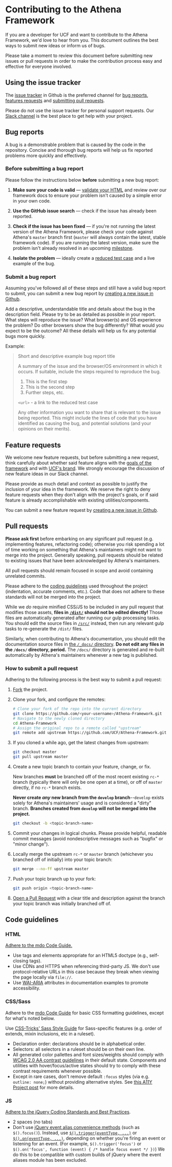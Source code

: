 # Contributing to the Athena Framework

If you are a developer for UCF and want to contribute to the Athena Framework, we'd love to hear from you.  This document outlines the best ways to submit new ideas or inform us of bugs.

Please take a moment to review this document before submitting new issues or pull requests in order to make the contribution process easy and effective for everyone involved.


## Using the issue tracker

The [issue tracker](https://github.com/UCF/Athena-Framework/issues) in Github is the preferred channel for [bug reports](#bug-reports), [features requests](#feature-requests) and [submitting pull requests](#pull-requests).

Please do not use the issue tracker for personal support requests.  Our [Slack channel](https://ucf-wp.slack.com/messages/prj-athena-framework/) is the best place to get help with your project.


## Bug reports

A bug is a demonstrable problem that is caused by the code in the repository. Concise and thorough bug reports will help us fix reported problems more quickly and effectively.

### Before submitting a bug report
Please follow the instructions below **before** submitting a new bug report:

1. **Make sure your code is valid** &mdash; [validate your HTML](https://html5.validator.nu/) and review over our framework docs to ensure your problem isn't caused by a simple error in your own code.

2. **Use the GitHub issue search** &mdash; check if the issue has already been reported.

3. **Check if the issue has been fixed** &mdash; if you're not running the latest version of the Athena Framework, please check your code against Athena's `master` branch first (`master` will always contain the latest, stable framework code). If you are running the latest version, make sure the problem isn't already resolved in an upcoming [milestone](https://github.com/UCF/Athena-Framework/milestones).

4. **Isolate the problem** &mdash; ideally create a [reduced test case](https://css-tricks.com/reduced-test-cases/) and a live example of the bug.

### Submit a bug report
Assuming you've followed all of these steps and still have a valid bug report to submit, you can submit a new bug report by [creating a new issue in Github](https://github.com/UCF/Athena-Framework/issues/new).

Add a descriptive, understandable title and details about the bug in the description field. Please try to be as detailed as possible in your report. What steps will reproduce the issue? What browser(s) and OS experience the problem? Do other browsers show the bug differently? What would you expect to be the outcome? All these details will help us fix any potential bugs more quickly.

Example:

> Short and descriptive example bug report title
>
> A summary of the issue and the browser/OS environment in which it occurs. If
> suitable, include the steps required to reproduce the bug.
>
> 1. This is the first step
> 2. This is the second step
> 3. Further steps, etc.
>
> `<url>` - a link to the reduced test case
>
> Any other information you want to share that is relevant to the issue being
> reported. This might include the lines of code that you have identified as
> causing the bug, and potential solutions (and your opinions on their
> merits).


## Feature requests

We welcome new feature requests, but before submitting a new request, think carefully about whether said feature aligns with the [goals of the framework](https://ucf.github.io/Athena-Framework/about/) and with [UCF's brand](https://www.ucf.edu/brand/). We strongly encourage the discussion of new feature ideas in our Slack channel.

Please provide as much detail and context as possible to justify the inclusion of your idea in the framework. We reserve the right to deny feature requests when they don't align with the project's goals, or if said feature is already accomplishable with existing utilities/components.

You can submit a new feature request by [creating a new issue in Github](https://github.com/UCF/Athena-Framework/issues/new).


## Pull requests

**Please ask first** before embarking on any significant pull request (e.g. implementing features, refactoring code); otherwise you risk spending a lot of time working on something that Athena's maintainers might not want to merge into the project. Generally speaking, pull requests should be related to existing issues that have been acknowledged by Athena's maintainers.

All pull requests should remain focused in scope and avoid containing unrelated commits.

Please adhere to the [coding guidelines](#code-guidelines) used throughout the project (indentation, accurate comments, etc.). Code that does not adhere to these standards will not be merged into the project.

While we _do_ require minified CSS/JS to be included in any pull request that modifies those assets, **files in [`/dist/`](https://github.com/UCF/Athena-Framework/tree/master/dist) should not be edited directly!** Those files are automatically generated after running our gulp processing tasks. You should edit the source files in [`/src/`](https://github.com/UCF/Athena-Framework/tree/master/src) instead, then run any relevant gulp tasks to re-generate the `/dist/` files.

Similarly, when contributing to Athena's documentation, you should edit the documentation source files in
[the `/_docs/` directory](https://github.com/UCF/Athena-Framework/tree/master/_docs). **Do not edit any files in the `/docs/` directory, period.** The `/docs/` directory is generated and re-built automatically by Athena's maintainers whenever a new tag is published.

### How to submit a pull request

Adhering to the following process is the best way to submit a pull request:

1. [Fork](https://help.github.com/articles/fork-a-repo/) the project.
2. Clone your fork, and configure the remotes:

   ```bash
   # Clone your fork of the repo into the current directory
   git clone https://github.com/<your-username>/Athena-Framework.git
   # Navigate to the newly cloned directory
   cd Athena-Framework
   # Assign the original repo to a remote called "upstream"
   git remote add upstream https://github.com/UCF/Athena-Framework.git
   ```

3. If you cloned a while ago, get the latest changes from upstream:

   ```bash
   git checkout master
   git pull upstream master
   ```

4. Create a new topic branch to contain your feature, change, or fix.

    New branches **must** be branched off of the most recent existing `rc-*` branch (typically there will only be one open at a time), or off of `master` directly, if no `rc-*` branch exists.

    **Never create _any_ new branch from the `develop` branch**--`develop` exists solely for Athena's maintainers' usage and is considered a "dirty" branch. **Branches created from `develop` will not be merged into the project.**

   ```bash
   git checkout -b <topic-branch-name>
   ```

5. Commit your changes in logical chunks. Please provide helpful, readable commit messages (avoid nondescriptive messages such as "bugfix" or "minor change").

6. Locally merge the upstream `rc-*` or `master` branch (whichever you branched off of initially) into your topic branch:

   ```bash
   git merge --no-ff upstream master
   ```

7. Push your topic branch up to your fork:

   ```bash
   git push origin <topic-branch-name>
   ```

8. [Open a Pull Request](https://help.github.com/articles/about-pull-requests/)
    with a clear title and description against the branch your topic branch was initially branched off of.


## Code guidelines

### HTML

[Adhere to the mdo Code Guide.](http://codeguide.co/#html)

- Use tags and elements appropriate for an HTML5 doctype (e.g., self-closing tags).
- Use CDNs and HTTPS when referencing third-party JS. We don't use protocol-relative URLs in this case because they break when viewing the page locally via `file://`.
- Use [WAI-ARIA](https://developer.mozilla.org/en-US/docs/Web/Accessibility/ARIA) attributes in documentation examples to promote accessibility.

### CSS/Sass

Adhere to the [mdo Code Guide](http://codeguide.co/#css) for basic CSS formatting guidelines, except for what's noted below.

Use [CSS-Tricks' Sass Style Guide](https://css-tricks.com/sass-style-guide/) for Sass-specific features (e.g. order of extends, mixin inclusions, etc in a ruleset).

- Declaration order: declarations should be in alphabetical order.
- Selectors: all selectors in a ruleset should be on their own line.
- All generated color pallettes and font sizes/weights should comply with [WCAG 2.0 AA contrast guidelines](https://www.w3.org/TR/WCAG20/#visual-audio-contrast) in their default state.  Components and utilities with hover/focus/active states should try to comply with these contrast requirements whenever possible.
- Except in rare cases, don't remove default `:focus` styles (via e.g. `outline: none;`) without providing alternative styles. See [this A11Y Project post](http://a11yproject.com/posts/never-remove-css-outlines/) for more details.

### JS

[Adhere to the jQuery Coding Standards and Best Practices](http://lab.abhinayrathore.com/jquery-standards/).

- 2 spaces (no tabs)
- Don't use [jQuery event alias convenience methods](https://github.com/jquery/jquery/blob/master/src/event/alias.js) (such as `$().focus()`). Instead, use [`$().trigger(eventType, ...)`](https://api.jquery.com/trigger/) or [`$().on(eventType, ...)`](https://api.jquery.com/on/), depending on whether you're firing an event or listening for an event. (For example, `$().trigger('focus')` or `$().on('focus', function (event) { /* handle focus event */ })`) We do this to be compatible with custom builds of jQuery where the event aliases module has been excluded.
